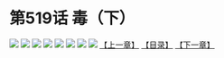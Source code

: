 # 第519话 毒（下）
![](https://mhpic.xiaomingtaiji.net/comic/D/斗破苍穹拆分版/519话/1.jpg-zymk.middle.webp)
![](https://mhpic.xiaomingtaiji.net/comic/D/斗破苍穹拆分版/519话/2.jpg-zymk.middle.webp)
![](https://mhpic.xiaomingtaiji.net/comic/D/斗破苍穹拆分版/519话/3.jpg-zymk.middle.webp)
![](https://mhpic.xiaomingtaiji.net/comic/D/斗破苍穹拆分版/519话/4.jpg-zymk.middle.webp)
![](https://mhpic.xiaomingtaiji.net/comic/D/斗破苍穹拆分版/519话/5.jpg-zymk.middle.webp)
![](https://mhpic.xiaomingtaiji.net/comic/D/斗破苍穹拆分版/519话/6.jpg-zymk.middle.webp)
![](https://mhpic.xiaomingtaiji.net/comic/D/斗破苍穹拆分版/519话/7.jpg-zymk.middle.webp)
![](https://mhpic.xiaomingtaiji.net/comic/D/斗破苍穹拆分版/519话/8.jpg-zymk.middle.webp)
[【上一章】](./518.md)
[【目录】](./README.md)
[【下一章】](./520.md)
